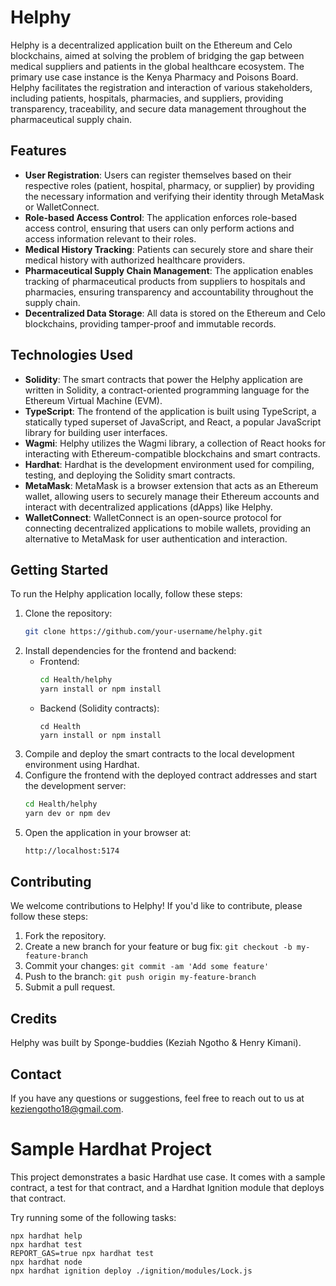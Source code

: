 # Helphy

Helphy is a decentralized application built on the Ethereum and Celo blockchains, aimed at solving the problem of bridging the gap between medical suppliers and patients in the global healthcare ecosystem. The primary use case instance is the Kenya Pharmacy and Poisons Board. Helphy facilitates the registration and interaction of various stakeholders, including patients, hospitals, pharmacies, and suppliers, providing transparency, traceability, and secure data management throughout the pharmaceutical supply chain.

## Features

- **User Registration**: Users can register themselves based on their respective roles (patient, hospital, pharmacy, or supplier) by providing the necessary information and verifying their identity through MetaMask or WalletConnect.
- **Role-based Access Control**: The application enforces role-based access control, ensuring that users can only perform actions and access information relevant to their roles.
- **Medical History Tracking**: Patients can securely store and share their medical history with authorized healthcare providers.
- **Pharmaceutical Supply Chain Management**: The application enables tracking of pharmaceutical products from suppliers to hospitals and pharmacies, ensuring transparency and accountability throughout the supply chain.
- **Decentralized Data Storage**: All data is stored on the Ethereum and Celo blockchains, providing tamper-proof and immutable records.

## Technologies Used

- **Solidity**: The smart contracts that power the Helphy application are written in Solidity, a contract-oriented programming language for the Ethereum Virtual Machine (EVM).
- **TypeScript**: The frontend of the application is built using TypeScript, a statically typed superset of JavaScript, and React, a popular JavaScript library for building user interfaces.
- **Wagmi**: Helphy utilizes the Wagmi library, a collection of React hooks for interacting with Ethereum-compatible blockchains and smart contracts.
- **Hardhat**: Hardhat is the development environment used for compiling, testing, and deploying the Solidity smart contracts.
- **MetaMask**: MetaMask is a browser extension that acts as an Ethereum wallet, allowing users to securely manage their Ethereum accounts and interact with decentralized applications (dApps) like Helphy.
- **WalletConnect**: WalletConnect is an open-source protocol for connecting decentralized applications to mobile wallets, providing an alternative to MetaMask for user authentication and interaction.

## Getting Started

To run the Helphy application locally, follow these steps:

1. Clone the repository:
   ```bash
   git clone https://github.com/your-username/helphy.git
2. Install dependencies for the frontend and backend:
   - Frontend:
     ```bash
     cd Health/helphy
     yarn install or npm install
   - Backend (Solidity contracts):
     ```base
     cd Health
     yarn install or npm install
3. Compile and deploy the smart contracts to the local development environment using Hardhat.
4. Configure the frontend with the deployed contract addresses and start the development server:
   ```bash
   cd Health/helphy
   yarn dev or npm dev
5. Open the application in your browser at:
   ```bash
   http://localhost:5174

## Contributing

We welcome contributions to Helphy! If you'd like to contribute, please follow these steps:

1. Fork the repository.
2. Create a new branch for your feature or bug fix: `git checkout -b my-feature-branch`
3. Commit your changes: `git commit -am 'Add some feature'`
4. Push to the branch: `git push origin my-feature-branch`
5. Submit a pull request.

## Credits

Helphy was built by Sponge-buddies (Keziah Ngotho & Henry Kimani).

## Contact

If you have any questions or suggestions, feel free to reach out to us at [keziengotho18@gmail.com](mailto:keziengotho18@gmail.com).

























# Sample Hardhat Project

This project demonstrates a basic Hardhat use case. It comes with a sample contract, a test for that contract, and a Hardhat Ignition module that deploys that contract.

Try running some of the following tasks:

```shell
npx hardhat help
npx hardhat test
REPORT_GAS=true npx hardhat test
npx hardhat node
npx hardhat ignition deploy ./ignition/modules/Lock.js
```
